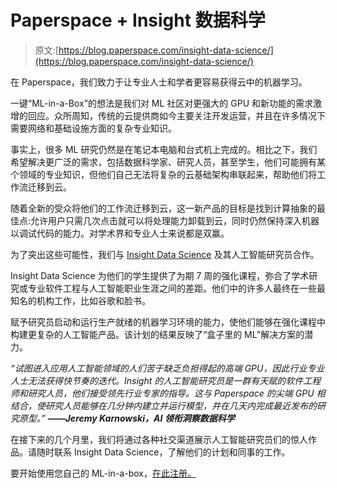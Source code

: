 # Paperspace + Insight 数据科学

> 原文:[https://blog.paperspace.com/insight-data-science/](https://blog.paperspace.com/insight-data-science/)

在 Paperspace，我们致力于让专业人士和学者更容易获得云中的机器学习。

一键“ML-in-a-Box”的想法是我们对 ML 社区对更强大的 GPU 和新功能的需求激增的回应。众所周知，传统的云提供商如今主要关注开发运营，并且在许多情况下需要网络和基础设施方面的复杂专业知识。

事实上，很多 ML 研究仍然是在笔记本电脑和台式机上完成的。相比之下，我们希望解决更广泛的需求，包括数据科学家、研究人员，甚至学生，他们可能拥有某个领域的专业知识，但他们自己无法将复杂的云基础架构串联起来，帮助他们将工作流迁移到云。

随着全新的受众将他们的工作流迁移到云，这一新产品的目标是找到计算抽象的最佳点:允许用户只需几次点击就可以将处理能力卸载到云，同时仍然保持深入机器以调试代码的能力。对学术界和专业人士来说都是双赢。

为了突出这些可能性，我们与 [Insight Data Science](http://insightdata.ai/) 及其人工智能研究员合作。

Insight Data Science 为他们的学生提供了为期 7 周的强化课程，弥合了学术研究或专业软件工程与人工智能职业生涯之间的差距。他们中的许多人最终在一些最知名的机构工作，比如谷歌和脸书。

赋予研究员启动和运行生产就绪的机器学习环境的能力，使他们能够在强化课程中构建更复杂的人工智能产品。该计划的结果反映了“盒子里的 ML”解决方案的潜力。

*“试图进入应用人工智能领域的人们苦于缺乏负担得起的高端 GPU，因此行业专业人士无法获得快节奏的迭代。Insight 的人工智能研究员是一群有天赋的软件工程师和研究人员，他们接受领先行业专家的指导。这与 Paperspace 的尖端 GPU 相结合，使研究人员能够在几分钟内建立并运行模型，并在几天内完成最近发布的研究原型。”
**——Jeremy Karnowski，AI 领衔洞察数据科学***

在接下来的几个月里，我们将通过各种社交渠道展示人工智能研究员们的惊人作品。请随时联系 Insight Data Science，了解他们的计划和同事的工作。

要开始使用您自己的 ML-in-a-box，[在此注册。](https://www.paperspace.com/account/signup?utm-campaign=insightblog)